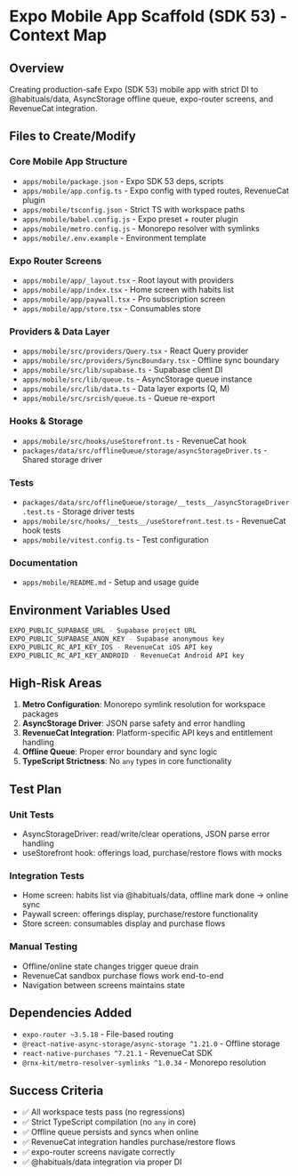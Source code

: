 # Expo Mobile App Scaffold (SDK 53) - Context Map

## Overview
Creating production-safe Expo (SDK 53) mobile app with strict DI to @habituals/data, AsyncStorage offline queue, expo-router screens, and RevenueCat integration.

## Files to Create/Modify

### Core Mobile App Structure
- `apps/mobile/package.json` - Expo SDK 53 deps, scripts
- `apps/mobile/app.config.ts` - Expo config with typed routes, RevenueCat plugin
- `apps/mobile/tsconfig.json` - Strict TS with workspace paths
- `apps/mobile/babel.config.js` - Expo preset + router plugin
- `apps/mobile/metro.config.js` - Monorepo resolver with symlinks
- `apps/mobile/.env.example` - Environment template

### Expo Router Screens
- `apps/mobile/app/_layout.tsx` - Root layout with providers
- `apps/mobile/app/index.tsx` - Home screen with habits list
- `apps/mobile/app/paywall.tsx` - Pro subscription screen
- `apps/mobile/app/store.tsx` - Consumables store

### Providers & Data Layer
- `apps/mobile/src/providers/Query.tsx` - React Query provider
- `apps/mobile/src/providers/SyncBoundary.tsx` - Offline sync boundary
- `apps/mobile/src/lib/supabase.ts` - Supabase client DI
- `apps/mobile/src/lib/queue.ts` - AsyncStorage queue instance
- `apps/mobile/src/lib/data.ts` - Data layer exports (Q, M)
- `apps/mobile/src/srcish/queue.ts` - Queue re-export

### Hooks & Storage
- `apps/mobile/src/hooks/useStorefront.ts` - RevenueCat hook
- `packages/data/src/offlineQueue/storage/asyncStorageDriver.ts` - Shared storage driver

### Tests
- `packages/data/src/offlineQueue/storage/__tests__/asyncStorageDriver.test.ts` - Storage driver tests
- `apps/mobile/src/hooks/__tests__/useStorefront.test.ts` - RevenueCat hook tests
- `apps/mobile/vitest.config.ts` - Test configuration

### Documentation
- `apps/mobile/README.md` - Setup and usage guide

## Environment Variables Used
```bash
EXPO_PUBLIC_SUPABASE_URL - Supabase project URL
EXPO_PUBLIC_SUPABASE_ANON_KEY - Supabase anonymous key  
EXPO_PUBLIC_RC_API_KEY_IOS - RevenueCat iOS API key
EXPO_PUBLIC_RC_API_KEY_ANDROID - RevenueCat Android API key
```

## High-Risk Areas
1. **Metro Configuration**: Monorepo symlink resolution for workspace packages
2. **AsyncStorage Driver**: JSON parse safety and error handling
3. **RevenueCat Integration**: Platform-specific API keys and entitlement handling
4. **Offline Queue**: Proper error boundary and sync logic
5. **TypeScript Strictness**: No `any` types in core functionality

## Test Plan
### Unit Tests
- AsyncStorageDriver: read/write/clear operations, JSON parse error handling
- useStorefront hook: offerings load, purchase/restore flows with mocks

### Integration Tests
- Home screen: habits list via @habituals/data, offline mark done → online sync
- Paywall screen: offerings display, purchase/restore functionality
- Store screen: consumables display and purchase flows

### Manual Testing
- Offline/online state changes trigger queue drain
- RevenueCat sandbox purchase flows work end-to-end
- Navigation between screens maintains state

## Dependencies Added
- `expo-router ~3.5.18` - File-based routing
- `@react-native-async-storage/async-storage ^1.21.0` - Offline storage
- `react-native-purchases ^7.21.1` - RevenueCat SDK
- `@rnx-kit/metro-resolver-symlinks ^1.0.34` - Monorepo resolution

## Success Criteria
- ✅ All workspace tests pass (no regressions)
- ✅ Strict TypeScript compilation (no `any` in core)
- ✅ Offline queue persists and syncs when online
- ✅ RevenueCat integration handles purchase/restore flows
- ✅ expo-router screens navigate correctly
- ✅ @habituals/data integration via proper DI